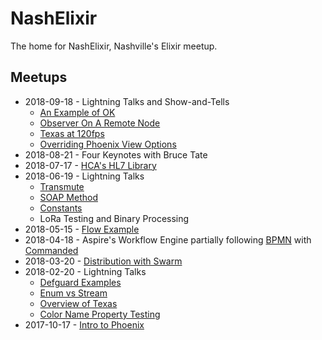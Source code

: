 # NashElixir
The home for NashElixir, Nashville's Elixir meetup.

## Meetups
* 2018-09-18 - Lightning Talks and Show-and-Tells
  * [An Example of OK](https://github.com/andersonmcook/ok_example/blob/master/lib/ok_example.ex)
  * [Observer On A Remote Node](https://tkowal.wordpress.com/2016/04/23/observer-in-erlangelixir-release/)
  * [Texas at 120fps](https://www.youtube.com/watch?v=R41o4_KEV8g)
  * [Overriding Phoenix View Options](https://hexdocs.pm/phoenix/Phoenix.View.html#__using__/1-options)
* 2018-08-21 - Four Keynotes with Bruce Tate
* 2018-07-17 - [HCA's HL7 Library](https://github.com/HCA-Healthcare/elixir-hl7)
* 2018-06-19 - Lightning Talks
  * [Transmute](https://github.com/aoswalt/transmute)
  * [SOAP Method](https://gist.github.com/aoswalt/599b324398167e7b6bfe0c6a175ff5cc)
  * [Constants](https://gist.github.com/andersonmcook/da201f7c665de5f317aab7a3acc5770b)
  * LoRa Testing and Binary Processing
* 2018-05-15 - [Flow Example](https://github.com/andersonmcook/flow_example)
* 2018-04-18 - Aspire's Workflow Engine partially following [BPMN](http://www.bpmn.org/) with [Commanded](https://github.com/commanded/commanded)
* 2018-03-20 - [Distribution with Swarm](https://github.com/BrendonPierson/distributed_elixir_demo)
* 2018-02-20 - Lightning Talks
  * [Defguard Examples](https://github.com/aoswalt/defguard-examples)
  * [Enum vs Stream](https://github.com/aoswalt/enum-vs-stream)
  * [Overview of Texas](https://github.com/dgmcguire/texas)
  * [Color Name Property Testing](https://github.com/maxbeizer/properties_yall)
* 2017-10-17 - [Intro to Phoenix](https://github.com/nash-elixir/intro-to-phoenix)
